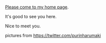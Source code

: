 [Please come to my home page](https://shamcko.github.io).

It's good to see you here.

Nice to meet you.


pictures from https://twitter.com/purinharumaki
